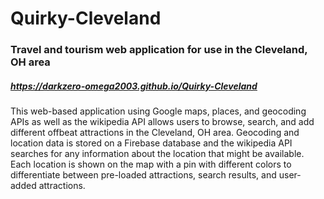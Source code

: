 # Quirky-Cleveland
### Travel and tourism web application for use in the Cleveland, OH area
##### https://darkzero-omega2003.github.io/Quirky-Cleveland
This web-based application using Google maps, places, and geocoding APIs as well as the wikipedia API allows users to browse, search, and add different offbeat attractions in the Cleveland, OH area. Geocoding and location data is stored on a Firebase database and the wikipedia API searches for any information about the location that might be available. Each location is shown on the map with a pin with different colors to differentiate between pre-loaded attractions, search results, and user-added attractions.
